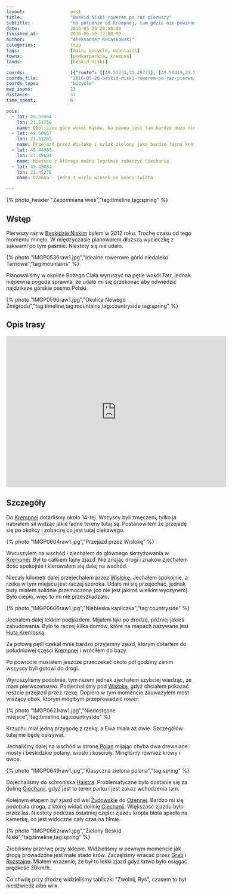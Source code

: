 ```yaml
---
layout:                 post
title:                  "Beskid Niski rowerem po raz pierwszy"
subtitle:               "na południe od Krempnej, tam gdzie nie powinno nas być"
date:                   2016-05-26 20:00:00
finished_at:            2016-06-16 12:00:00
author:                 "Aleksander Kwiatkowski"
categories:             trip
tags:                   [main, bicycle, mountains]
towns:                  [podkarpackie, krempna]
lands:                  [beskid_niski]

coords:                 [{"route": [[49.51233,21.49731], [49.50419,21.51791], [49.49672,21.50830], [49.47888,21.51225], [49.49817,21.48924], [49.51122,21.50057]], "type": "bicycle"}, {"route": [[49.51088,21.50092], [49.50319,21.52478], [49.50531,21.53868], [49.49450,21.56701], [49.48714,21.57010], [49.45992,21.53817], [49.44976,21.53851], [49.43894,21.51568], [49.44608,21.50160], [49.45194,21.50358], [49.44541,21.49130], [49.44301,21.47294], [49.43068,21.45234], [49.44379,21.43466], [49.46561,21.42178], [49.46979,21.42736], [49.48312,21.42770],[49.48914,21.42247], [49.49940,21.42092], [49.50971,21.42616], [49.51779,21.44058], [49.52169,21.47354], [49.51434,21.49620]],"type": "bicycle"}]
coords_file:            "2016-05-26-beskid-niski-rowerem-po-raz-pierwszy.json"
coords_type:            "bicycle"
map_zooms:              13
distance:               51
time_spent:             6

pois:
  - lat: 49.55564
    lon: 21.51750
    name: Okoliczne góry wokół Kątów. Na pewno jest tam bardzo dużo nieopisanych ścieżek z przepięknymi widokami.
  - lat: 49.50667
    lon: 21.51265
    name: Przejazd przez Wisłokę i szlak zielony jako bardzo fajna krótka pętla pokazująca istotę tych terenów.
  - lat: 49.44988
    lon: 21.49604
    name: Miejsce z którego można legalnie zobaczyć Ciechanię
  - lat: 49.43084
    lon: 21.45278
    name: Ożenna - jedna z wielu wiosek na końcu świata

---
```


[schronisko-hajstra]:             http://hutapolanska.krak.pl/


[wiki-huta-krempska]:             https://pl.wikipedia.org/wiki/Huta_Krempska
[wiki-beskid-niski]:              https://pl.wikipedia.org/wiki/Beskid_Niski
[wiki-krempna]:                   https://pl.wikipedia.org/wiki/Krempna
[wiki-wisloka]:                   https://pl.wikipedia.org/wiki/Wis%C5%82oka
[wiki-polany]:                    https://pl.wikipedia.org/wiki/Polany_(wojew%C3%B3dztwo_podkarpackie)
[wiki-ciechania]:                 https://pl.wikipedia.org/wiki/Ciechania
[wiki-zydowskie]:                 https://pl.wikipedia.org/wiki/%C5%BBydowskie
[wiki-ozenna]:                    https://pl.wikipedia.org/wiki/O%C5%BCenna
[wiki-rozstajne]:                 https://pl.wikipedia.org/wiki/Rozstajne
[wiki-grab]:                      https://pl.wikipedia.org/wiki/Grab_(wojew%C3%B3dztwo_podkarpackie)

{% photo_header "Zapomniana wieś","tag:timeline,tag:spring" %}


Wstęp
-----

Pierwszy raz w [Beskidzie Niskim][wiki-beskid-niski] byłem w 2012 roku. Trochę czasu
od tego momentu minęło. W międzyczasie planowałem dłuższą wycieczkę z sakwami po tym
paśmie. Niestety się nie udało.

{% photo "IMGP0536raw1.jpg","Idealne rowerowe górki niedaleko Tarnowa","tag:mountains" %}

Planowaliśmy w okolice Bożego Ciała wyruszyć na pętle wokół Tatr, jednak niepewna
pogoda sprawiła, że udało mi się przekonać aby odwiedzić najdziksze górskie pasmo
Polski.

{% photo "IMGP0596raw1.jpg","Okolica Nowego Żmigrodu","tag:timeline,tag:mountains,tag:countryside,tag:spring" %}


Opis trasy
----------

<iframe height='405' width='590' frameborder='0' allowtransparency='true' scrolling='no' src='https://www.strava.com/activities/592039122/embed/a001e88b174a51ae1642f357224caf603c8e2fd0'></iframe>

Szczegóły
---------

Do [Krempnej][wiki-krempna] dotarliśmy około 14-tej. Wszyscy byli zmęczeni, tylko
ja nabrałem sił widząc jakie ładne tereny tutaj są. Postanowiłem że przejadę się
po okolicy i zobaczę co jest tutaj ciekawego.

{% photo "IMGP0604raw1.jpg","Przejazd przez Wisłokę" %}

Wyruszyłem na wschód i zjechałem do głównego skrzyżowania w [Krempnej][wiki-krempna].
Był to całkiem fajny zjazd. Nie znając drogi i znaków zjechałem dość spokojnie i
kierowałem się dalej na wschód.

Niecały kilometr dalej przejechałem przez [Wisłokę][wiki-wisloka]. Jechałem spokojnie,
a rzeka w tym miejscu jest raczej szeroka. Udało mi się przejechać, jednak buty
miałem solidnie przemoczone (co nie jest jakimś wielkim wyczynem).
Było ciepło, więc to mi nie przeszkadzało.

{% photo "IMGP0606raw1.jpg","Niebieska kapliczka","tag:countryside" %}

Jechałem dalej lekkim podjazdem. Mijałem łąki po drodzę, później jakieś zabudowania.
Było to raczej kilka domów, które na mapach nazywane jest
[Hutą Krempską][wiki-huta-krempska].

Za połową pętli czekał mnie bardzo przyjemny zjazd, którym dotarłem do południowej części
[Krempnej][wiki-krempna] i wróciłem do bazy.

Po powrocie musiałem jeszcze przeczekać około pół godziny zanim wszyscy byli gotowi
do drogi.

Wyruszyliśmy podobnie, tym razem jednak zjechałem szybciej wiedząc, że mam
pierwszeństwo. Podjechaliśmy pod [Wisłokę][wiki-wisloka], gdyż chciałem pokazać
reszcie przejazd przez rzekę. Dopiero w tym momencie zauważyłem most wiszący obok,
którym mógłbym przeprowadzić rower.

{% photo "IMGP0621raw1.jpg","Niedostępne miejsce","tag:timeline,tag:countryside" %}

Krzychu miał jedną przygodę z rzeką, a Ewa miała aż dwie. Szczegółów tutaj nie będę
opisywał.

Jechaliśmy dalej na wschód w stronę [Polan][wiki-polany] mijając chyba dwa drewniane
mosty i beskidzkie polany, wioski i kościoły. Minęliśmy również krowy i owce.

{% photo "IMGP0649raw1.jpg","Klasyczna zielona polana","tag:spring" %}

Dojechaliśmy do schroniska [Hajstra][schronisko-hajstra].
Problematyczne było dostanie się za dolinę [Ciechanii][wiki-ciechania], gdyż
jest to teren parku i jest zakaz wchodzenia tam.

Kolejnym etapem był zjazd od wsi [Żydowskie][wiki-zydowskie] do [Ożennej][wiki-ozenna].
Bardzo mi się podobała droga, z której widać dolinię [Ciechanii][wiki-ciechania].
Większość zjazdu było przez las.
Niestety podczas ostatniej części zjazdu kropla błota spadła na kamerkę, co
jest widoczne cały czas na filmie.

{% photo "IMGP0662raw1.jpg","Zielony Beskid Niski","tag:timeline,tag:spring" %}

Zrobiliśmy przerwę przy sklepie. Widzieliśmy w pewnym momencie jak drogą
prowadzone jest małe stado krów. Zaczęliśmy wracać przez [Grab][wiki-grab]
i [Rozstajne][wiki-rozstajne]. Miałem wrażenie, że był to lekki zjazd gdyż
łatwo było osiągać prędkość 30km/h.

Co chwilę przy drodzę widzieliśmy
tabliczki "Zwolnij, Ryś", czasem to był niedźwiedź albo wilk.
